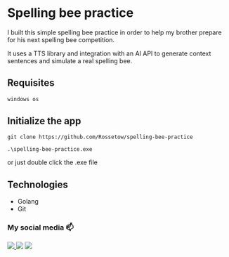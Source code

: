 
# Spelling bee practice

I built this simple spelling bee practice in order to help my brother prepare for his next spelling bee competition.

It uses a TTS library and integration with an AI API to generate context sentences and simulate a real spelling bee.



## Requisites

```bash
windows os
```




## Initialize the app 

`git clone https://github.com/Rossetow/spelling-bee-practice`

`.\spelling-bee-practice.exe`

or just double click the .exe file


## Technologies

- Golang
- Git



### My social media 📫
<div>
  <a href="https://www.linkedin.com/in/rossetow/" target="_blank">
  <img src="https://img.shields.io/badge/LinkedIn-0077B5?style=for-the-badge&logo=linkedin&logoColor=white" target="_blank">
  </a>
  <a href="mailto:rafaelrosseto05@gmail.com" target="_blank"><img src="https://img.shields.io/badge/Gmail-D14836?style=for-the-badge&logo=gmail&logoColor=white" target="_blank"></a>
  <a href="https://www.instagram.com/rossetow.rar/" target="_blank"><img src="https://img.shields.io/badge/Instagram-E4405F?style=for-the-badge&logo=instagram&logoColor=white" target="_blank"></a>
</div>
